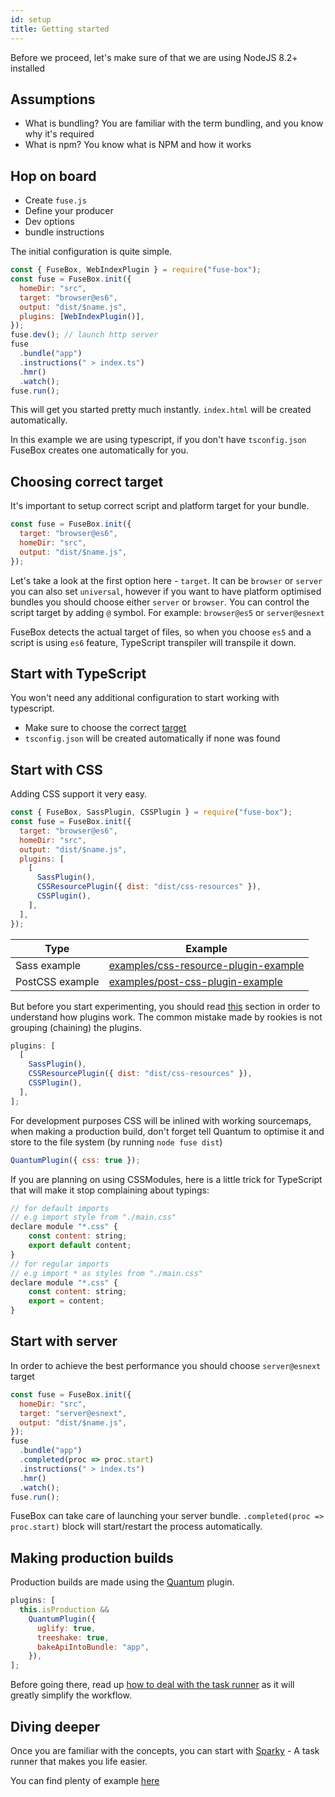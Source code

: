 ```yaml
---
id: setup
title: Getting started
---
```


Before we proceed, let's make sure of that we are using NodeJS 8.2+ installed

## Assumptions

- What is bundling? You are familiar with the term bundling, and you know why
  it's required
- What is npm? You know what is NPM and how it works

## Hop on board

- Create `fuse.js`
- Define your producer
- Dev options
- bundle instructions

The initial configuration is quite simple.

```js
const { FuseBox, WebIndexPlugin } = require("fuse-box");
const fuse = FuseBox.init({
  homeDir: "src",
  target: "browser@es6",
  output: "dist/$name.js",
  plugins: [WebIndexPlugin()],
});
fuse.dev(); // launch http server
fuse
  .bundle("app")
  .instructions(" > index.ts")
  .hmr()
  .watch();
fuse.run();
```

This will get you started pretty much instantly. `index.html` will be created
automatically.

In this example we are using typescript, if you don't have `tsconfig.json`
FuseBox creates one automatically for you.

## Choosing correct target

It's important to setup correct script and platform target for your bundle.

```js
const fuse = FuseBox.init({
  target: "browser@es6",
  homeDir: "src",
  output: "dist/$name.js",
});
```

Let's take a look at the first option here - `target`. It can be `browser` or
`server` you can also set `universal`, however if you want to have platform
optimised bundles you should choose either `server` or `browser`. You can
control the script target by adding `@` symbol. For example: `browser@es5` or
`server@esnext`

FuseBox detects the actual target of files, so when you choose `es5` and a
script is using `es6` feature, TypeScript transpiler will transpile it down.

## Start with TypeScript

You won't need any additional configuration to start working with typescript.

- Make sure to choose the correct [target](#choosing-correct-target)
- `tsconfig.json` will be created automatically if none was found

## Start with CSS

Adding CSS support it very easy.

```js
const { FuseBox, SassPlugin, CSSPlugin } = require("fuse-box");
const fuse = FuseBox.init({
  target: "browser@es6",
  homeDir: "src",
  output: "dist/$name.js",
  plugins: [
    [
      SassPlugin(),
      CSSResourcePlugin({ dist: "dist/css-resources" }),
      CSSPlugin(),
    ],
  ],
});
```

| Type            | Example                                                                                                                                |
| --------------- | -------------------------------------------------------------------------------------------------------------------------------------- |
| Sass example    | [examples/css-resource-plugin-example](https://github.com/fuse-box/fuse-box-examples/tree/master/examples/css-resource-plugin-example) |
| PostCSS example | [examples/post-css-plugin-example](https://github.com/fuse-box/fuse-box-examples/tree/master/examples/post-css-plugin-example)         |

But before you start experimenting, you should read [this](./about-plugins)
section in order to understand how plugins work. The common mistake made by
rookies is not grouping (chaining) the plugins.

```js
plugins: [
  [
    SassPlugin(),
    CSSResourcePlugin({ dist: "dist/css-resources" }),
    CSSPlugin(),
  ],
];
```

For development purposes CSS will be inlined with working sourcemaps, when
making a production build, don't forget tell Quantum to optimise it and store to
the file system (by running `node fuse dist`)

```js
QuantumPlugin({ css: true });
```

If you are planning on using CSSModules, here is a little trick for TypeScript
that will make it stop complaining about typings:

```js
// for default imports
// e.g import style from "./main.css"
declare module "*.css" {
    const content: string;
    export default content;
}
// for regular imports
// e.g import * as styles from "./main.css"
declare module "*.css" {
    const content: string;
    export = content;
}
```

## Start with server

In order to achieve the best performance you should choose `server@esnext`
target

```js
const fuse = FuseBox.init({
  homeDir: "src",
  target: "server@esnext",
  output: "dist/$name.js",
});
fuse
  .bundle("app")
  .completed(proc => proc.start)
  .instructions(" > index.ts")
  .hmr()
  .watch();
fuse.run();
```

FuseBox can take care of launching your server bundle.
`.completed(proc => proc.start)` block will start/restart the process
automatically.

## Making production builds

Production builds are made using the [Quantum](../production-builds/quantum)
plugin.

```js
plugins: [
  this.isProduction &&
    QuantumPlugin({
      uglify: true,
      treeshake: true,
      bakeApiIntoBundle: "app",
    }),
];
```

Before going there, read up
[how to deal with the task runner](../task-runner/getting-started-with-sparky)
as it will greatly simplify the workflow.

## Diving deeper

Once you are familiar with the concepts, you can start with
[Sparky](../task-runner/sparky) - A task runner that makes you life easier.

You can find plenty of example
[here](https://github.com/fuse-box/fuse-box-examples/tree/master/examples)
